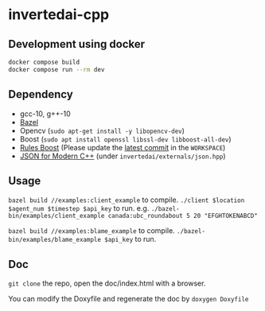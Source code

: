 # invertedai-cpp

## Development using docker

``` sh
docker compose build
docker compose run --rm dev
```


## Dependency
- gcc-10, g++-10
- [Bazel](https://bazel.build/install)
- Opencv (`sudo apt-get install -y libopencv-dev`)
- Boost (`sudo apt install openssl libssl-dev libboost-all-dev`)
- [Rules Boost](https://github.com/nelhage/rules_boost) (Please update the [latest commit](https://github.com/nelhage/rules_boost/commits/master) in the `WORKSPACE`)
- [JSON for Modern C++](https://json.nlohmann.me/) (under `invertedai/externals/json.hpp`)

## Usage
`bazel build //examples:client_example` to compile.
`./client $location $agent_num $timestep $api_key` to run.
e.g. `./bazel-bin/examples/client_example canada:ubc_roundabout 5 20 "EFGHTOKENABCD"`

`bazel build //examples:blame_example` to compile.
`./bazel-bin/examples/blame_example $api_key` to run.

## Doc
`git clone` the repo, open the doc/index.html with a browser.

You can modify the Doxyfile and regenerate the doc by `doxygen Doxyfile`
